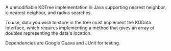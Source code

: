 A unmodifiable KDTree implementation in Java supporting nearest neighbor, k-nearest neighbor, and radius searches. 

To use, data you wish to store in the tree must implement the KDData Interface, which requires implementing a method that gives an array of doubles representing the data's location.

Dependencies are Google Guava and JUnit for testing. 

